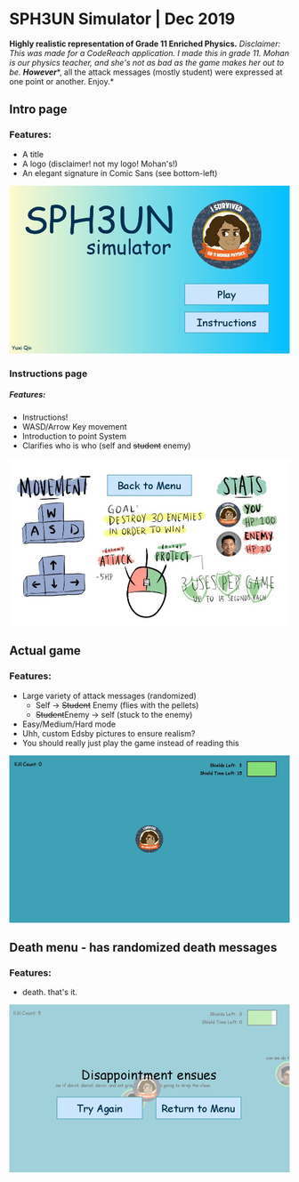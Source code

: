 # SPH3UN Simulator | Dec 2019

**Highly realistic representation of Grade 11 Enriched Physics.**
*Disclaimer: This was made for a CodeReach application. I made this in grade 11. Mohan is our physics teacher, and she's not as bad as the game makes her out to be.* ***However****, all the attack messages (mostly student) were expressed at one point or another. Enjoy.*

## Intro page
### Features:
* A title
* A logo (disclaimer! not my logo! Mohan's!)
* An elegant signature in Comic Sans (see bottom-left)
  

![introduction page](/readme-img/introPage.jpg)


### Instructions page
##### Features:
* Instructions!
* WASD/Arrow Key movement
* Introduction to point System
* Clarifies who is who (self and ~~student~~ enemy)


![instructions](/readme-img/instructPage.jpg)

## Actual game
### Features:
* Large variety of attack messages (randomized)
  * Self -> ~~Student~~ Enemy (flies with the pellets)
  * ~~Student~~Enemy -> self (stuck to the enemy)
* Easy/Medium/Hard mode
* Uhh, custom Edsby pictures to ensure realism?
* You should really just play the game instead of reading this


![play](/readme-img/play.jpg)

## Death menu - has randomized death messages
### Features:
* death. that's it.


![death](/readme-img/deathMenu.jpg)

